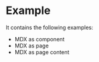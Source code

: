 # Example

It contains the following examples:

- MDX as component
- MDX as page
- MDX as page content

